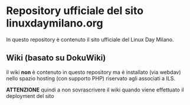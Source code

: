 # Repository ufficiale del sito linuxdaymilano.org

In questo repository è contenuto il sito ufficiale del Linux Day Milano.

## Wiki (basato su DokuWiki)

il wiki **non** è contenuto in questo repository ma è installato (via webdav) 
nello spazio hosting (con supporto PHP) riservato agli associati a ILS.

**ATTENZIONE** quindi a non sovrascrivere il wiki quando viene effettuato il
deployment del sito
